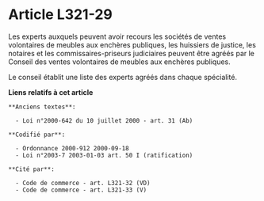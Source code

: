 # Article L321-29

Les experts auxquels peuvent avoir recours les sociétés de ventes volontaires de meubles aux enchères publiques, les
huissiers de justice, les notaires et les commissaires-priseurs judiciaires peuvent être agréés par le Conseil des ventes
volontaires de meubles aux enchères publiques.

Le conseil établit une liste des experts agréés dans chaque spécialité.

**Liens relatifs à cet article**

	**Anciens textes**:

	  - Loi n°2000-642 du 10 juillet 2000 - art. 31 (Ab)

	**Codifié par**:

	  - Ordonnance 2000-912 2000-09-18
	  - Loi n°2003-7 2003-01-03 art. 50 I (ratification)

	**Cité par**:

	  - Code de commerce - art. L321-32 (VD)
	  - Code de commerce - art. L321-33 (V)
